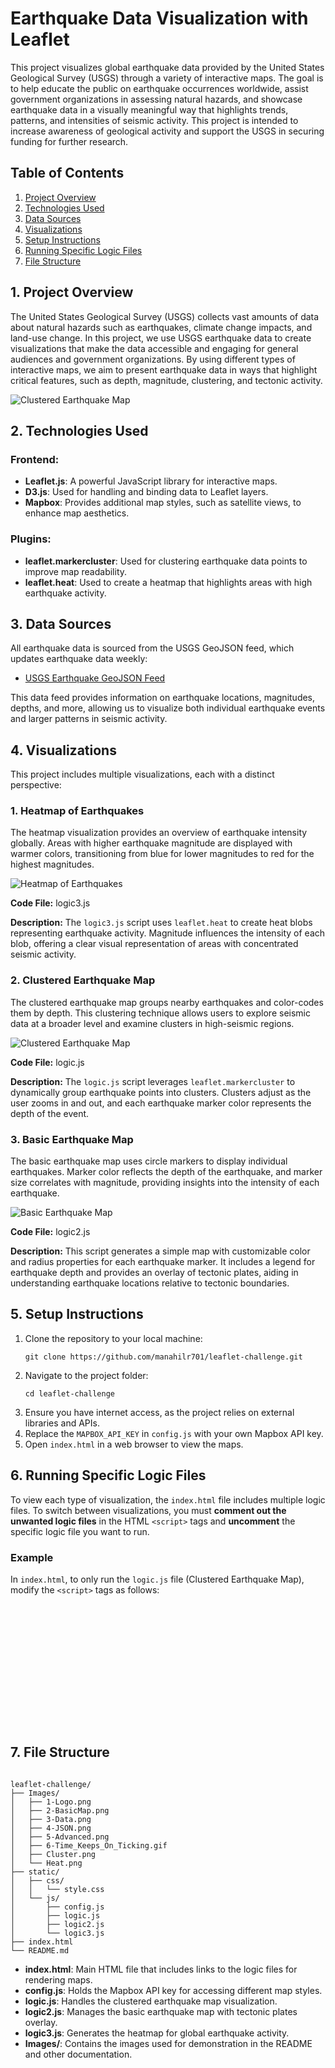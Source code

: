 <h1>Earthquake Data Visualization with Leaflet</h1>

<p>This project visualizes global earthquake data provided by the United States Geological Survey (USGS) through a variety of interactive maps. The goal is to help educate the public on earthquake occurrences worldwide, assist government organizations in assessing natural hazards, and showcase earthquake data in a visually meaningful way that highlights trends, patterns, and intensities of seismic activity. This project is intended to increase awareness of geological activity and support the USGS in securing funding for further research.</p>

<h2>Table of Contents</h2>
<ol>
  <li><a href="#project-overview">Project Overview</a></li>
  <li><a href="#technologies-used">Technologies Used</a></li>
  <li><a href="#data-sources">Data Sources</a></li>
  <li><a href="#visualizations">Visualizations</a></li>
  <li><a href="#setup-instructions">Setup Instructions</a></li>
  <li><a href="#running-specific-logic-files">Running Specific Logic Files</a></li>
  <li><a href="#file-structure">File Structure</a></li>
</ol>

<h2 id="project-overview">1. Project Overview</h2>
<p>The United States Geological Survey (USGS) collects vast amounts of data about natural hazards such as earthquakes, climate change impacts, and land-use change. In this project, we use USGS earthquake data to create visualizations that make the data accessible and engaging for general audiences and government organizations. By using different types of interactive maps, we aim to present earthquake data in ways that highlight critical features, such as depth, magnitude, clustering, and tectonic activity.</p>
<img src="Images/1-Logo.png" alt="Clustered Earthquake Map">

<h2 id="technologies-used">2. Technologies Used</h2>
<h3>Frontend:</h3>
<ul>
  <li><strong>Leaflet.js</strong>: A powerful JavaScript library for interactive maps.</li>
  <li><strong>D3.js</strong>: Used for handling and binding data to Leaflet layers.</li>
  <li><strong>Mapbox</strong>: Provides additional map styles, such as satellite views, to enhance map aesthetics.</li>
</ul>

<h3>Plugins:</h3>
<ul>
  <li><strong>leaflet.markercluster</strong>: Used for clustering earthquake data points to improve map readability.</li>
  <li><strong>leaflet.heat</strong>: Used to create a heatmap that highlights areas with high earthquake activity.</li>
</ul>

<h2 id="data-sources">3. Data Sources</h2>
<p>All earthquake data is sourced from the USGS GeoJSON feed, which updates earthquake data weekly:</p>
<ul>
  <li><a href="https://earthquake.usgs.gov/earthquakes/feed/v1.0/summary/all_week.geojson">USGS Earthquake GeoJSON Feed</a></li>
</ul>
<p>This data feed provides information on earthquake locations, magnitudes, depths, and more, allowing us to visualize both individual earthquake events and larger patterns in seismic activity.</p>

<h2 id="visualizations">4. Visualizations</h2>
<p>This project includes multiple visualizations, each with a distinct perspective:</p>

<h3>1. Heatmap of Earthquakes</h3>
<p>The heatmap visualization provides an overview of earthquake intensity globally. Areas with higher earthquake magnitude are displayed with warmer colors, transitioning from blue for lower magnitudes to red for the highest magnitudes.</p>
<img src="Images/Heat.png" alt="Heatmap of Earthquakes">
<p><strong>Code File:</strong> logic3.js</p>
<p><strong>Description:</strong> The <code>logic3.js</code> script uses <code>leaflet.heat</code> to create heat blobs representing earthquake activity. Magnitude influences the intensity of each blob, offering a clear visual representation of areas with concentrated seismic activity.</p>

<h3>2. Clustered Earthquake Map</h3>
<p>The clustered earthquake map groups nearby earthquakes and color-codes them by depth. This clustering technique allows users to explore seismic data at a broader level and examine clusters in high-seismic regions.</p>
<img src="Images/5-Advanced.png" alt="Clustered Earthquake Map">
<p><strong>Code File:</strong> logic.js</p>
<p><strong>Description:</strong> The <code>logic.js</code> script leverages <code>leaflet.markercluster</code> to dynamically group earthquake points into clusters. Clusters adjust as the user zooms in and out, and each earthquake marker color represents the depth of the event.</p>

<h3>3. Basic Earthquake Map</h3>
<p>The basic earthquake map uses circle markers to display individual earthquakes. Marker color reflects the depth of the earthquake, and marker size correlates with magnitude, providing insights into the intensity of each earthquake.</p>
<img src="Images/2-BasicMap.png" alt="Basic Earthquake Map">
<p><strong>Code File:</strong> logic2.js</p>
<p><strong>Description:</strong> This script generates a simple map with customizable color and radius properties for each earthquake marker. It includes a legend for earthquake depth and provides an overlay of tectonic plates, aiding in understanding earthquake locations relative to tectonic boundaries.</p>

<h2 id="setup-instructions">5. Setup Instructions</h2>
<ol>
  <li>Clone the repository to your local machine:
    <pre><code>git clone https://github.com/manahilr701/leaflet-challenge.git</code></pre>
  </li>
  <li>Navigate to the project folder:
    <pre><code>cd leaflet-challenge</code></pre>
  </li>
  <li>Ensure you have internet access, as the project relies on external libraries and APIs.</li>
  <li>Replace the <code>MAPBOX_API_KEY</code> in <code>config.js</code> with your own Mapbox API key.</li>
  <li>Open <code>index.html</code> in a web browser to view the maps.</li>
</ol>

<h2 id="running-specific-logic-files">6. Running Specific Logic Files</h2>
<p>To view each type of visualization, the <code>index.html</code> file includes multiple logic files. To switch between visualizations, you must <strong>comment out the unwanted logic files</strong> in the HTML <code>&lt;script&gt;</code> tags and <strong>uncomment</strong> the specific logic file you want to run.</p>

<h3>Example</h3>
<p>In <code>index.html</code>, to only run the <code>logic.js</code> file (Clustered Earthquake Map), modify the <code>&lt;script&gt;</code> tags as follows:</p>
<pre><code>
<!-- Uncomment only the desired logic file and comment out the others -->
<!-- Clustered Earthquake Map Logic -->
<script type="text/javascript" src="static/js/logic.js"></script>

<!-- Satellite Map Logic -->
<!-- <script type="text/javascript" src="static/js/logic2.js"></script> -->

<!-- Heatmap Logic -->
<!-- <script type="text/javascript" src="static/js/logic3.js"></script> -->
</code></pre>

<h2 id="file-structure">7. File Structure</h2>
<pre><code>
leaflet-challenge/
├── Images/
│   ├── 1-Logo.png
│   ├── 2-BasicMap.png
│   ├── 3-Data.png
│   ├── 4-JSON.png
│   ├── 5-Advanced.png
│   ├── 6-Time_Keeps_On_Ticking.gif
│   ├── Cluster.png
│   └── Heat.png
├── static/
│   ├── css/
│   │   └── style.css
│   └── js/
│       ├── config.js
│       ├── logic.js
│       ├── logic2.js
│       └── logic3.js
├── index.html
└── README.md
</code></pre>

<ul>
  <li><strong>index.html</strong>: Main HTML file that includes links to the logic files for rendering maps.</li>
  <li><strong>config.js</strong>: Holds the Mapbox API key for accessing different map styles.</li>
  <li><strong>logic.js</strong>: Handles the clustered earthquake map visualization.</li>
  <li><strong>logic2.js</strong>: Manages the basic earthquake map with tectonic plates overlay.</li>
  <li><strong>logic3.js</strong>: Generates the heatmap for global earthquake activity.</li>
  <li><strong>Images/</strong>: Contains the images used for demonstration in the README and other documentation.</li>
</ul>

